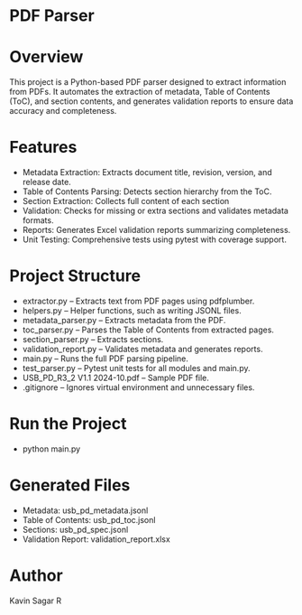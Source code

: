 # PDF Parser

# Overview
This project is a Python-based PDF parser designed to extract information from PDFs.
It automates the extraction of metadata, Table of Contents (ToC), and section contents,
and generates validation reports to ensure data accuracy and completeness.

# Features
- Metadata Extraction: Extracts document title, revision, version, and release date.
- Table of Contents Parsing: Detects section hierarchy from the ToC.
- Section Extraction: Collects full content of each section
- Validation: Checks for missing or extra sections and validates metadata formats.
- Reports: Generates Excel validation reports summarizing completeness.
- Unit Testing: Comprehensive tests using pytest with coverage support.

# Project Structure
- extractor.py – Extracts text from PDF pages using pdfplumber.  
- helpers.py – Helper functions, such as writing JSONL files.  
- metadata_parser.py – Extracts metadata from the PDF.  
- toc_parser.py – Parses the Table of Contents from extracted pages.  
- section_parser.py – Extracts sections.  
- validation_report.py – Validates metadata and generates reports.  
- main.py – Runs the full PDF parsing pipeline.  
- test_parser.py – Pytest unit tests for all modules and main.py.  
- USB_PD_R3_2 V1.1 2024-10.pdf – Sample PDF file.  
- .gitignore – Ignores virtual environment and unnecessary files.  

# Run the Project
- python main.py

# Generated Files
- Metadata: usb_pd_metadata.jsonl  
- Table of Contents: usb_pd_toc.jsonl
- Sections: usb_pd_spec.jsonl
- Validation Report: validation_report.xlsx

# Author
Kavin Sagar R
